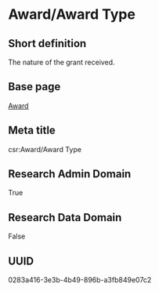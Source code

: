 # Award/Award Type
## Short definition
The nature of the grant received.
## Base page
[Award](../Objects/Award.md)
## Meta title
csr:Award/Award Type
## Research Admin Domain
True
## Research Data Domain
False
## UUID
0283a416-3e3b-4b49-896b-a3fb849e07c2
